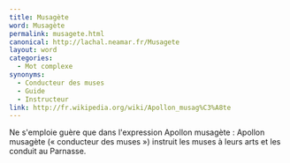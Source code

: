 ```yaml
---
title: Musagète
word: Musagète
permalink: musagete.html
canonical: http://lachal.neamar.fr/Musagete
layout: word
categories:
  - Mot complexe
synonyms:
  - Conducteur des muses
  - Guide
  - Instructeur
link: http://fr.wikipedia.org/wiki/Apollon_musag%C3%A8te
---
```


Ne s'emploie guère que dans l'expression Apollon musagète : Apollon musagète (« conducteur des muses ») instruit les muses à leurs arts et les conduit au Parnasse.

